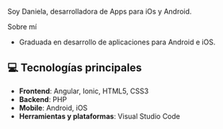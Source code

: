 Soy Daniela, desarrolladora de Apps para iOs y Android. 


 Sobre mí
- Graduada en desarrollo de aplicaciones para Android e iOS.

## 💻 Tecnologías principales
- **Frontend**: Angular, Ionic, HTML5, CSS3
- **Backend**: PHP
- **Mobile**: Android, iOS
- **Herramientas y plataformas**: Visual Studio Code
